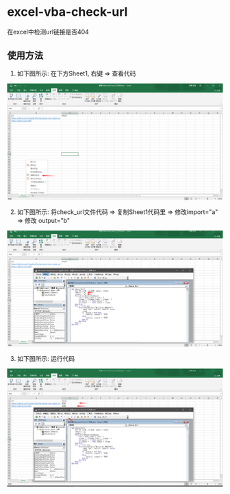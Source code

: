 # excel-vba-check-url

在excel中检测url链接是否404

## 使用方法

1. 如下图所示: 在下方Sheet1, 右键 => 查看代码 

![1](https://github.com/LingHanChuJian/excel-vba-check-url/blob/master/1.png)

2. 如下图所示: 将check_url文件代码 => 复制Sheet1代码里 => 修改import="a" => 修改 output="b"

![2](https://github.com/LingHanChuJian/excel-vba-check-url/blob/master/2.png)

3. 如下图所示: 运行代码

![3](https://github.com/LingHanChuJian/excel-vba-check-url/blob/master/3.png)

